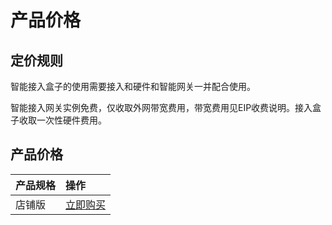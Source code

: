 # 产品价格

## 定价规则
智能接入盒子的使用需要接入和硬件和智能网关一并配合使用。

智能接入网关实例免费，仅收取外网带宽费用，带宽费用见EIP收费说明。接入盒子收取一次性硬件费用。



## 产品价格
<!-- udocs:price -->
| 产品规格 | 操作 |
| :---- | :---- | 
| 店铺版 | [立即购买](https://console.ucloud.cn/uaccessgw/buyBox) |
